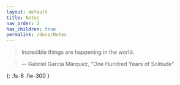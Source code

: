 ```yaml
---
layout: default
title: Notes
nav_order: 2
has_children: true
permalink: /docs/Notes
---
```



> Incredible things are happening in the world.

> -- Gabriel García Márquez, "One Hundred Years of Solitude"

{: .fs-6 .fw-300 }
